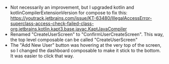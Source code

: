 - Not necessarily an improvement, but I upgraded kotlin and kotlinCompilerExtensionVersion for compose to fix this: https://youtrack.jetbrains.com/issue/KT-63480/IllegalAccessError-superclass-access-check-failed-class-org.jetbrains.kotlin.kapt3.base.javac.KaptJavaCompiler
- Renamed "CreateUserScreen" to "ConfirmUserCreateScreen". This way, the top level composable can be called "CreateUserScreen"
- The "Add New User" button was hovering at the very top of the screen, so I changed the dashboard composable to make it stick to the bottom. It was easier to click that way.